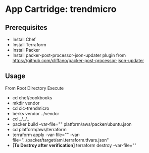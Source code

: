 # App Cartridge: trendmicro

## Prerequisites
* Install Chef
* Install Terraform
* Install Packer
* Install packer-post-processor-json-updater plugin from https://github.com/cliffano/packer-post-processor-json-updater

## Usage
From Root Directory Execute
* cd chef/cookbooks
* mkdir vendor
* cd cic-trendmicro
* berks vendor ../vendor
* cd ../../..
* packer build -var-file="<Packer JSON Vars File Path>" platform/aws/packer/ubuntu.json 
* cd platform/aws/terraform
* terraform apply -var-file="<Terraform JSON Vars File Path>" -var-file="../packer/target/ami.terraform.tfvars.json"
* **[To Destroy after verification]** terraform destroy -var-file="<Terraform JSON Vars File Path>" 

